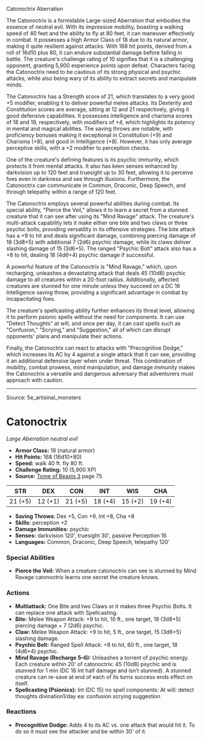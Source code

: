 <MonsterName/>Catonoctrix</MonsterName>
<CreatureType/>Aberration</CreatureType>

<summary>The Catonoctrix is a formidable Large-sized Aberration that embodies the essence of neutral evil. With its impressive mobility, boasting a walking speed of 40 feet and the ability to fly at 80 feet, it can maneuver effectively in combat. It possesses a high Armor Class of 18 due to its natural armor, making it quite resilient against attacks. With 168 hit points, derived from a roll of 16d10 plus 80, it can endure substantial damage before falling in battle. The creature's challenge rating of 10 signifies that it is a challenging opponent, granting 5,900 experience points upon defeat. Characters facing the Catonoctrix need to be cautious of its strong physical and psychic attacks, while also being wary of its ability to extract secrets and manipulate minds.</summary>

<detail>

The Catonoctrix has a Strength score of 21, which translates to a very good +5 modifier, enabling it to deliver powerful melee attacks. Its Dexterity and Constitution scores are average, sitting at 12 and 21 respectively, giving it good defensive capabilities. It possesses intelligence and charisma scores of 18 and 19, respectively, with modifiers of +4, which highlights its potency in mental and magical abilities. The saving throws are notable, with proficiency bonuses making it exceptional in Constitution (+9) and Charisma (+8), and good in Intelligence (+8). However, it has only average perceptive skills, with a +2 modifier to perception checks.

One of the creature's defining features is its psychic immunity, which protects it from mental attacks. It also has keen senses enhanced by darkvision up to 120 feet and truesight up to 30 feet, allowing it to perceive foes even in darkness and see through illusions. Furthermore, the Catonoctrix can communicate in Common, Draconic, Deep Speech, and through telepathy within a range of 120 feet.

The Catonoctrix employs several powerful abilities during combat. Its special ability, "Pierce the Veil," allows it to learn a secret from a stunned creature that it can see after using its "Mind Ravage" attack. The creature's multi-attack capability lets it make either one bite and two claws or three psychic bolts, providing versatility in its offensive strategies. The bite attack has a +9 to hit and deals significant damage, combining piercing damage of 18 (3d8+5) with additional 7 (2d6) psychic damage, while its claws deliver slashing damage of 15 (3d6+5). The ranged "Psychic Bolt" attack also has a +8 to hit, dealing 18 (4d6+4) psychic damage if successful.

A powerful feature of the Catonoctrix is "Mind Ravage," which, upon recharging, unleashes a devastating attack that deals 45 (10d8) psychic damage to all creatures within a 20-foot radius. Additionally, affected creatures are stunned for one minute unless they succeed on a DC 16 Intelligence saving throw, providing a significant advantage in combat by incapacitating foes.

The creature's spellcasting ability further enhances its threat level, allowing it to perform psionic spells without the need for components. It can use "Detect Thoughts" at will, and once per day, it can cast spells such as "Confusion," "Scrying," and "Suggestion," all of which can disrupt opponents' plans and manipulate their actions.

Finally, the Catonoctrix can react to attacks with "Precognitive Dodge," which increases its AC by 4 against a single attack that it can see, providing it an additional defensive layer when under threat. This combination of mobility, combat prowess, mind manipulation, and damage immunity makes the Catonoctrix a versatile and dangerous adversary that adventurers must approach with caution.</detail>



---

Source: 5e_artisinal_monsters

# Catonoctrix

*Large* *Aberration* *neutral evil*

- **Armor Class:** 18 (natural armor)
- **Hit Points:** 168 (16d10+80)
- **Speed:** walk 40 ft. fly 80 ft.
- **Challenge Rating:** 10 (5,900 XP)
- **Source:** [Tome of Beasts 3](https://koboldpress.com/kpstore/product/tome-of-beasts-3-for-5th-edition/) page 75

| STR | DEX | CON | INT | WIS | CHA |
| --- | --- | --- | --- | --- | --- |
| 21 (+5) | 12 (+1) | 21 (+5) | 18 (+4) | 15 (+2) | 19 (+4) |

- **Saving Throws**: Dex +5, Con +9, Int +8, Cha +8
- **Skills:** perception +2
- **Damage Immunities:** psychic
- **Senses:** darkvision 120', truesight 30', passive Perception 16
- **Languages:** Common, Draconic, Deep Speech, telepathy 120'

### Special Abilities

- **Pierce the Veil:** When a creature catonoctrix can see is stunned by Mind Ravage catonoctrix learns one secret the creature knows.

### Actions

- **Multiattack:** One Bite and two Claws or it makes three Psychic Bolts. It can replace one attack with Spellcasting.
- **Bite:** Melee Weapon Attack: +9 to hit, 10 ft., one target, 18 (3d8+5) piercing damage + 7 (2d6) psychic.
- **Claw:** Melee Weapon Attack: +9 to hit, 5 ft., one target, 15 (3d6+5) slashing damage.
- **Psychic Bolt:** Ranged Spell Attack: +8 to hit, 60 ft., one target, 18 (4d6+4) psychic.
- **Mind Ravage (Recharge 5–6):** Unleashes a torrent of psychic energy. Each creature within 20' of catonoctrix: 45 (10d8) psychic and is stunned for 1 min (DC 16 Int half damage and isn’t stunned). A stunned creature can re-save at end of each of its turns success ends effect on itself.
- **Spellcasting (Psionics):** Int (DC 15) no spell components: At will: detect thoughts divination1/day ea: confusion scrying suggestion

### Reactions

- **Precognitive Dodge:** Adds 4 to its AC vs. one attack that would hit it. To do so it must see the attacker and be within 30' of it.




